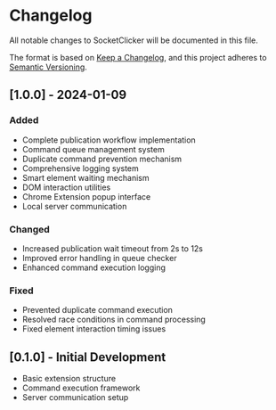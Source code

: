 # Changelog

All notable changes to SocketClicker will be documented in this file.

The format is based on [Keep a Changelog](https://keepachangelog.com/en/1.0.0/),
and this project adheres to [Semantic Versioning](https://semver.org/spec/v2.0.0.html).

## [1.0.0] - 2024-01-09

### Added
- Complete publication workflow implementation
- Command queue management system
- Duplicate command prevention mechanism
- Comprehensive logging system
- Smart element waiting mechanism
- DOM interaction utilities
- Chrome Extension popup interface
- Local server communication

### Changed
- Increased publication wait timeout from 2s to 12s
- Improved error handling in queue checker
- Enhanced command execution logging

### Fixed
- Prevented duplicate command execution
- Resolved race conditions in command processing
- Fixed element interaction timing issues

## [0.1.0] - Initial Development

- Basic extension structure
- Command execution framework
- Server communication setup

